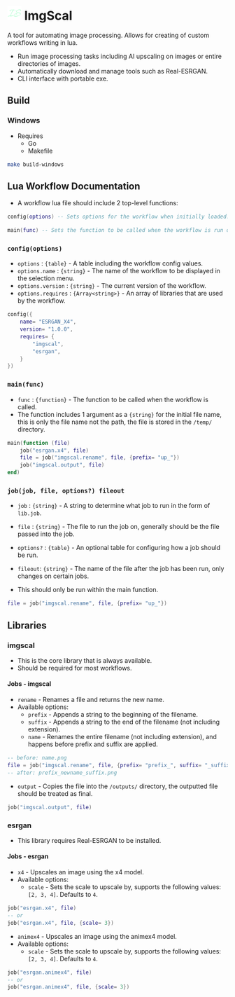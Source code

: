 
# ![icon](./assets/favicon-32x32.png) ImgScal

A tool for automating image processing. Allows for creating of custom workflows
writing in lua.

* Run image processing tasks including AI upscaling on images or entire directories of images.
* Automatically download and manage tools such as Real-ESRGAN.
* CLI interface with portable exe.

## Build

### Windows

* Requires
  * Go
  * Makefile

```sh
make build-windows
```

## Lua Workflow Documentation

* A workflow lua file should include 2 top-level functions:

```lua
config(options) -- Sets options for the workflow when initially loaded.
```

```lua
main(func) -- Sets the function to be called when the workflow is run on a file.
```

### `config(options)`

* `options` : `{table}` - A table including the workflow config values.
* `options.name` : `{string}` - The name of the workflow to be displayed in the selection menu.
* `options.version` : `{string}` - The current version of the workflow.
* `options.requires` : `{Array<string>}` - An array of libraries that are used by the workflow.

```lua
config({
    name= "ESRGAN_X4",
    version= "1.0.0",
    requires= {
        "imgscal",
        "esrgan",
    }
})
```

### `main(func)`

* `func` : `{function}` - The function to be called when the workflow is called.
* The function includes 1 argument as a `{string}` for the initial file name,
    this is only the file name not the path, the file is stored in the `/temp/` directory.

```lua
main(function (file)
    job("esrgan.x4", file)
    file = job("imgscal.rename", file, {prefix= "up_"})
    job("imgscal.output", file)
end)
```

### `job(job, file, options?) fileout`

* `job` : `{string}` - A string to determine what job to run in the form of `lib.job`.
* `file` : `{string}` - The file to run the job on, generally should be the file passed into the job.
* `options?` : `{table}` - An optional table for configuring how a job should be run.
* `fileout`: `{string}` - The name of the file after the job has been run, only changes on certain jobs.

* This should only be run within the main function.

```lua
file = job("imgscal.rename", file, {prefix= "up_"})
```

## Libraries

### imgscal

* This is the core library that is always available.
* Should be required for most workflows.

#### Jobs - imgscal

* `rename` - Renames a file and returns the new name.
* Available options:
  * `prefix` - Appends a string to the beginning of the filename.
  * `suffix` - Appends a string to the end of the filename (not including extension).
  * `name` - Renames the entire filename (not including extension), and happens before prefix and suffix are applied.

```lua
-- before: name.png
file = job("imgscal.rename", file, {prefix= "prefix_", suffix= "_suffix", name= "newname"})
-- after: prefix_newname_suffix.png
```

* `output` - Copies the file into the `/outputs/` directory, the outputted file should be treated as final.

```lua
job("imgscal.output", file)
```

### esrgan

* This library requires Real-ESRGAN to be installed.

#### Jobs - esrgan

* `x4` - Upscales an image using the x4 model.
* Available options:
  * `scale` - Sets the scale to upscale by, supports the following values: `[2, 3, 4]`. Defaults to `4`.

```lua
job("esrgan.x4", file)
-- or
job("esrgan.x4", file, {scale= 3})
```

* `animex4` - Upscales an image using the animex4 model.
* Available options:
  * `scale` - Sets the scale to upscale by, supports the following values: `[2, 3, 4]`. Defaults to `4`.

```lua
job("esrgan.animex4", file)
-- or
job("esrgan.animex4", file, {scale= 3})
```

